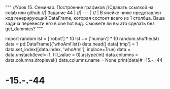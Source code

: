 
""" //Урок 15. Семинар. Построение графиков
//Сдавать ссылкой на colab или github
//| Задание 44 |
//| --- |
// | В ячейке ниже представлен код генерирующий DataFrame, которая состоит всего из 1 столбца. 
Ваша задача перевести его в one hot вид. Сможете ли вы это сделать без get_dummies?
 """
 
import random lst = ['robot'] * 10
lst += ['human'] * 10
random.shuffle(lst)
data = pd.DataFrame({'whoAmI'lst})
data.head()
data['tmp'] = 1
data.set_index([data.index, 'whoAmI'], inplace=True)
data = data.unstack(level=-1, fill_value = 0).astype(int)
data.columns = data.columns.droplevel()
data.columns.name = None
print(data)# -15.-.-44
# -15.-.-44
